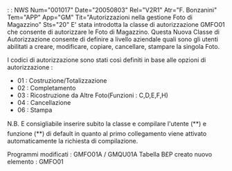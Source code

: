  :  : NWS Num="001017" Date="20050803" Rel="V2R1" Atr="F. Bonzanini" Tem="APP" App="GM" Tit="Autorizzazioni nella gestione Foto di Magazzino" Sts="20"
E' stata introdotta la classe di autorizzazione GMFO01 che consente di autorizzare le Foto di Magazzino.
Questa Nuova Classe di Autorizzazione consente di definire a livello aziendale quali sono gli utenti abilitati a creare, modificare, copiare, cancellare, stampare la singola Foto.

I codici di autorizzazione sono stati così definiti in base alle opzioni di autorizzazione : 
- 01 :   Costruzione/Totalizzazione
- 02 :   Completamento
- 03 :   Ricostruzione da Altre Foto(Funzioni :  C,D,E,F,H)
- 04 :   Cancellazione
- 06 :   Stampa

N.B. E consigliabile inserire subito la classe e compilare l'utente (\*\*) e funzione (\*\*) di default in quanto al primo collegamento viene attivato automaticamente la richiesta di compilazione.

Programmi modificati :  GMFO01A / GMQU01A
Tabella B£P creato nuovo elemento :  GMFO01

